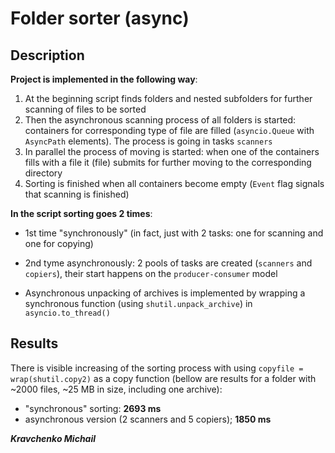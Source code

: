 # Folder sorter (async)

## Description

**Project is implemented in the following way**:

1. At the beginning script finds folders and nested subfolders for further scanning of files to be sorted
2. Then the asynchronous scanning process of all folders is started: containers for corresponding type of file are
   filled (`asyncio.Queue` with `AsyncPath` elements). The process is going in tasks `scanners`
3. In parallel the process of moving is started: when one of the containers fills with a file it (file) submits for
   further moving to the corresponding directory
4. Sorting is finished when all containers become empty (`Event` flag signals that scanning is finished)

**In the script sorting goes 2 times**:

* 1st time "synchronously" (in fact, just with 2 tasks: one for scanning and one for copying)
* 2nd tyme asynchronously: 2 pools of tasks are created (`scanners` and `copiers`), their start happens on
  the `producer-consumer` model

* Asynchronous unpacking of archives is implemented by wrapping a synchronous function (using `shutil.unpack_archive`)
  in `asyncio.to_thread()`

## Results

There is visible increasing of the sorting process with using `copyfile = wrap(shutil.copy2)` as a copy function (bellow
are results for a folder with ~2000 files, ~25 MB in size, including one archive):

* "synchronous" sorting: **2693 ms**
* asynchronous version (2 scanners and 5 copiers); **1850 ms**

**_Kravchenko Michail_**
